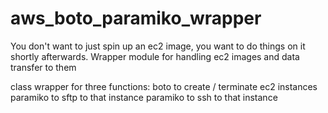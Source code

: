 aws_boto_paramiko_wrapper
=========================

You don't want to just spin up an ec2 image, you want to do things on it shortly afterwards.  Wrapper module for handling ec2 images and data transfer to them


class wrapper for three functions:
boto to create / terminate ec2 instances
paramiko to sftp to that instance
paramiko to ssh to that instance

